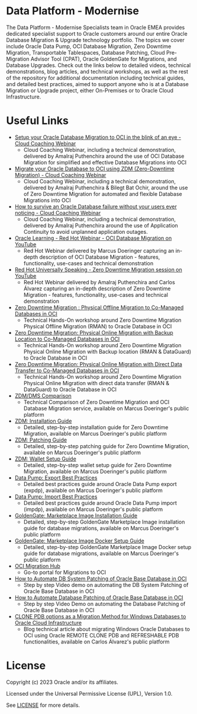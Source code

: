 # Data Platform - Modernise
 
The Data Platform - Modernise Specialists team in Oracle EMEA provides dedicated specialist support to Oracle customers around our entire Oracle Database Migration & Upgrade technology portfolio. The topics we cover include Oracle Data Pump, OCI Database Migration, Zero Downtime Migration, Transportable Tablespaces, Database Patching, Cloud Pre-Migration Advisor Tool (CPAT), Oracle GoldenGate for Migrations, and Database Upgrades.
Check out the links below to detailed videos, technical demonstrations, blog articles, and technical workshops, as well as the rest of the repository for additional documentation including technical guides, and detailed best practices, aimed to support anyone who is at a Database Migration or Upgrade project, either On-Premises or to Oracle Cloud Infrastructure.

# Useful Links
 
- [Setup your Oracle Database Migration to OCI in the blink of an eye - Cloud Coaching Webinar](https://www.youtube.com/watch?v=jEJ30lona7g)
    - Cloud Coaching Webinar, including a technical demonstration, delivered by Amalraj Puthenchira around the use of OCI Database Migration for simplified and effective Database Migrations into OCI
- [Migrate your Oracle Database to OCI using ZDM (Zero-Downtime Migration) - Cloud Coaching Webinar](https://www.youtube.com/watch?v=SXb7KVZjpV8)
    - Cloud Coaching Webinar, including a technical demonstration, delivered by Amalraj Puthenchira & Bilegt Bat Ochir, around the use of Zero Downtime Migration for automated and flexible Database Migrations into OCI
- [How to survive an Oracle Database failure without your users ever noticing - Cloud Coaching Webinar]( https://www.youtube.com/watch?v=dsUbi5dO_PU)
    - Cloud Coaching Webinar, including a technical demonstration, delivered by Amalraj Puthenchira around the use of Application Continuity to avoid unplanned application outages.
- [Oracle Learning - Red Hot Webinar - OCI Database Migration on YouTube](https://www.youtube.com/watch?v=oLpah0TlmFE)
    - Red Hot Webinar delivered by Marcus Doeringer capturing an in-depth description of OCI Database Migration - features, functionality, use-cases and technical demonstration
- [Red Hot Universally Speaking - Zero Downtime Migration session on YouTube](https://www.youtube.com/watch?v=1jQ9GtAKDF0)
    - Red Hot Webinar delivered by Amalraj Puthenchira and Carlos Álvarez capturing an in-depth description of Zero Downtime Migration - features, functionality, use-cases and technical demonstration
- [Zero Downtime Migration : Physical Offline Migration to Co-Managed Databases in OCI](https://apexapps.oracle.com/pls/apex/dbpm/r/livelabs/view-workshop?wid=3568)
    - Technical Hands-On workshop around Zero Downtime Migration Physical Offline Migration (RMAN) to Oracle Database in OCI
- [Zero Downtime Migration: Physical Online Migration with Backup Location to Co-Managed Databases in OCI](https://apexapps.oracle.com/pls/apex/dbpm/r/livelabs/view-workshop?wid=3618)
    - Technical Hands-On workshop around Zero Downtime Migration Physical Online Migration with Backup location (RMAN & DataGuard) to Oracle Database in OCI
- [Zero Downtime Migration: Physical Online Migration with Direct Data Transfer to Co-Managed Databases in OCI](https://apexapps.oracle.com/pls/apex/dbpm/r/livelabs/view-workshop?wid=3669)
    - Technical Hands-On workshop around Zero Downtime Migration Physical Online Migration with direct data transfer (RMAN & DataGuard) to Oracle Database in OCI
- [ZDM/DMS Comparison](https://macsdata.netlify.app/oradb/migration/zdm-dms-comparison/)
    - Technical Comparison of Zero Downtime Migration and OCI Database Migration service, available on Marcus Doeringer's public platform
- [ZDM: Installation Guide](https://macsdata.netlify.app/oradb/migration/zdm/installation/)
    - Detailed, step-by-step installation guide for Zero Downtime Migration, available on Marcus Doeringer's public platform
- [ZDM: Patching Guide](https://macsdata.netlify.app/oradb/migration/zdm/patching/)
    - Detailed, step-by-step patching guide for Zero Downtime Migration, available on Marcus Doeringer's public platform
- [ZDM: Wallet Setup Guide](https://macsdata.netlify.app/oradb/migration/zdm/wallet/)
    - Detailed, step-by-step wallet setup guide for Zero Downtime Migration, available on Marcus Doeringer's public platform
- [Data Pump: Export Best Practices](https://macsdata.netlify.app/oradb/migration/datapump/expdp/bestpractices/)
    - Detailed best practices guide around Oracle Data Pump export (expdp), available on Marcus Doeringer's public platform
- [Data Pump: Import Best Practices](https://macsdata.netlify.app/oradb/migration/datapump/impdp/bestpractices/)
    - Detailed best practices guide around Oracle Data Pump import (impdp), available on Marcus Doeringer's public platform
- [GoldenGate: Marketplace Image Installation Guide](https://macsdata.netlify.app/oradb/migration/goldengate/marketplace/install/)
    - Detailed, step-by-step GoldenGate Marketplace Image installation guide for database migrations, available on Marcus Doeringer's public platform
- [GoldenGate: Marketplace Image Docker Setup Guide](https://macsdata.netlify.app/oradb/migration/goldengate/marketplace/docker/)
    - Detailed, step-by-step GoldenGate Marketplace Image Docker setup guide for database migrations, available on Marcus Doeringer's public platform
- [OCI Migration Hub](https://www.oracle.com/cloud/oci-migration-hub/#rc30p2)
    - Go-to portal for Migrations to OCI
- [How to Automate DB System Patching of Oracle Base Database in OCI](https://youtu.be/o_0KdVY631Y)
    - Step by step Video demo on automating the DB System Patching of Oracle Base Database in OCI
- [How to Automate Database Patching of Oracle Base Database in OCI](https://youtu.be/lzGQ0IgVbBE)
    - Step by step Video Demo on automating the Database Patching of Oracle Base Database in OCI
- [CLONE PDB options as a Migration Method for Windows Databases to Oracle Cloud Infrastructure](https://carlosal.wordpress.com/2023/07/14/clone-pdb-options-as-a-migration-method-for-windows-databases-to-oracle-cloud-infrastructure/)
    - Blog technical article about migrating Windows Oracle Databases to OCI using Oracle REMOTE CLONE PDB and REFRESHABLE PDB functionalities, available on Carlos Álvarez's public platform
    
     
# License
 
Copyright (c) 2023 Oracle and/or its affiliates.
 
Licensed under the Universal Permissive License (UPL), Version 1.0.
 
See [LICENSE](https://github.com/oracle-devrel/technology-engineering/blob/folder-structure/LICENSE) for more details.
